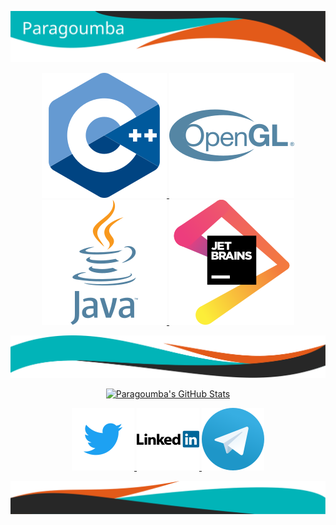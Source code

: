 ![header: Paragoumba](/assets/imgs/theme/header.svg)

<div align="center">
  <a href="https://isocpp.org/">
    <img src="/assets/imgs/logos/c++.svg" alt="C++" title="C++">
  </a>
  <a href="https://www.opengl.org/">
    <img src="/assets/imgs/logos/opengl.svg" alt="OpenGL" title="OpenGL">
  </a>
  <a href="https://www.oracle.com/java/">
    <img src="/assets/imgs/logos/java.svg" alt="Java" title="Java">
  </a>
  <a href="https://jetbrains.com">
    <img src="/assets/imgs/logos/jetbrains.svg" alt="JetBrains" title="JetBrains">
  </a>
</div>

![separator](/assets/imgs/theme/separator.svg)

<div align="center">
  
  [![Paragoumba's GitHub Stats](https://github-readme-stats.vercel.app/api?username=Paragoumba&show_icons=true&count_private=true&include_all_commits=true&bg_color=272727&icon_color=e35a19&title_color=e35a19&text_color=01b4b8)](https://github.com/System-Glitch)
</div>

<div align="center">
    <a href="https://twitter.com/Paragoumba">
        <img src="/assets/imgs/logos/twitter.svg" alt="Twitter" title="Twitter">
    </a>
    <a href="https://www.linkedin.com/in/robin-viollet/">
        <img src="/assets/imgs/logos/linkedin.svg" alt="LinkedIn" title="LinkedIn">
    </a>
    <a href="https://t.me/Paragoumba">
        <img src="/assets/imgs/logos/telegram.svg" alt="Telegram" title="Telegram">
    </a>
</div>

![footer](/assets/imgs/theme/footer.svg)

<!--
**Paragoumba/Paragoumba** is a ✨ _special_ ✨ repository because its `README.md` (this file) appears on your GitHub profile.

Here are some ideas to get you started:

- 🔭 I’m currently working on ...
- 🌱 I’m currently learning ...
- 👯 I’m looking to collaborate on ...
- 🤔 I’m looking for help with ...
- 💬 Ask me about ...
- 📫 How to reach me: ...
- 😄 Pronouns: ...
- ⚡ Fun fact: ...
-->
